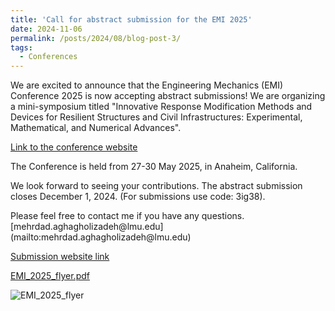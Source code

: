 ```yaml
---
title: 'Call for abstract submission for the EMI 2025'
date: 2024-11-06
permalink: /posts/2024/08/blog-post-3/
tags:
  - Conferences
---
```


<p>We are excited to announce that the Engineering Mechanics (EMI) Conference 2025 is now accepting abstract submissions! 
We are organizing a mini-symposium titled "Innovative Response Modification Methods and Devices for Resilient Structures and Civil Infrastructures: Experimental, Mathematical, and Numerical Advances".

[Link to the conference website](https://www.emi-conference.org/) </p>

<p>The Conference is held from 27-30 May 2025, in Anaheim, California.</p>

<p>We look forward to seeing your contributions. 
The abstract submission closes December 1, 2024. 
(For submissions use code: 3ig38).</p>
 
 <p>Please feel free to contact me if you have any questions. 
 [mehrdad.aghagholizadeh@lmu.edu](mailto:mehrdad.aghagholizadeh@lmu.edu) </p>
 
 [Submission website link](https://www.emi-conference.org/call-abstracts)
 
 [EMI_2025_flyer.pdf](https://github.com/user-attachments/files/17656636/EMI_2025_flyer.pdf)

![EMI_2025_flyer](https://github.com/user-attachments/assets/8c8165bb-7022-463e-ab22-c38e4e9438a6)
